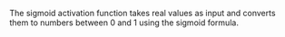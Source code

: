 The sigmoid activation function takes real values as input and converts them to numbers between 0 and 1 using the sigmoid formula.